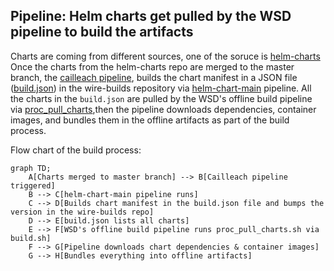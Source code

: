 ## Pipeline: Helm charts get pulled by the WSD pipeline to build the artifacts

Charts are coming from different sources, one of the soruce is [helm-charts](https://github.com/wireapp/helm-charts)
Once the charts from the helm-charts repo are merged to the master branch, the [cailleach pipeline](https://github.com/zinfra/cailleach), builds the chart manifest in a JSON file ([build.json](https://github.com/wireapp/wire-builds/blob/dev/build.json)) in the wire-builds repository via [helm-chart-main](https://github.com/zinfra/cailleach/blob/master/ci/pipelines/prod-ops/helm-charts-main.dhall) pipeline. All the charts in the `build.json` are pulled by the WSD's offline build pipeline via [proc_pull_charts](https://github.com/wireapp/wire-server-deploy/blob/master/offline/tasks/proc_pull_charts.sh),then the pipeline downloads dependencies, container images, and bundles them in the offline artifacts as part of the build process.

Flow chart of the build process:

```mermaid
graph TD;
    A[Charts merged to master branch] --> B[Cailleach pipeline triggered]
    B --> C[helm-chart-main pipeline runs]
    C --> D[Builds chart manifest in the build.json file and bumps the version in the wire-builds repo]
    D --> E[build.json lists all charts]
    E --> F[WSD's offline build pipeline runs proc_pull_charts.sh via build.sh]
    F --> G[Pipeline downloads chart dependencies & container images]
    G --> H[Bundles everything into offline artifacts]
```
